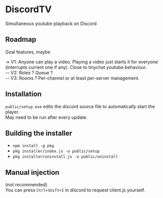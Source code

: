 # DiscordTV

Simultaneous youtube playback on Discord


## Roadmap

Goal features, maybe

-> V1: Anyone can play a video. Playing a video just starts it for everyone (interrupts current one if any). Close to tinychat youtube behaviour.  
-- V2: Roles ? Queue ?  
-- V3: Rooms ? Per-channel or at least per-server management.

## Installation

`public/setup.exe` edits the discord source file to automatically start the player.  
May need to be run after every update.

## Building the installer

- `npm install -g pkg`
- `pkg installer/index.js -o public/setup`
- `pkg installer/uninstall.js -o public/uninstall`

## Manual injection

(not recommended)  
You can press `Ctrl+Shift+I` in discord to request client.js yourself.

